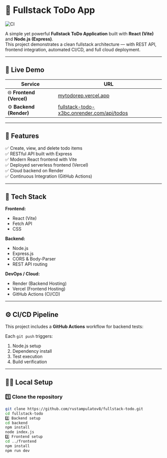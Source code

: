 # 📝 Fullstack ToDo App  
![CI](https://github.com/rustampulatov8/fullstack-todo/actions/workflows/ci.yml/badge.svg)

A simple yet powerful **Fullstack ToDo Application** built with **React (Vite)** and **Node.js (Express)**.  
This project demonstrates a clean fullstack architecture — with REST API, frontend integration, automated CI/CD, and full cloud deployment.

---

## 🚀 Live Demo  

| Service | URL |
|----------|-----|
| 🌐 **Frontend (Vercel)** | [mytodorep.vercel.app](https://mytodorep.vercel.app) |
| ⚙️ **Backend (Render)** | [fullstack-todo-x3bc.onrender.com/api/todos](https://fullstack-todo-x3bc.onrender.com/api/todos) |

---

## 🧩 Features  

✅ Create, view, and delete todo items  
✅ RESTful API built with Express  
✅ Modern React frontend with Vite  
✅ Deployed serverless frontend (Vercel)  
✅ Cloud backend on Render  
✅ Continuous Integration (GitHub Actions)  

---

## 🧠 Tech Stack  

**Frontend:**  
- React (Vite)  
- Fetch API  
- CSS  

**Backend:**  
- Node.js  
- Express.js  
- CORS & Body-Parser  
- REST API routing  

**DevOps / Cloud:**  
- Render (Backend Hosting)  
- Vercel (Frontend Hosting)  
- GitHub Actions (CI/CD)  

---

## ⚙️ CI/CD Pipeline  

This project includes a **GitHub Actions** workflow for backend tests:


Each `git push` triggers:
1. Node.js setup  
2. Dependency install  
3. Test execution  
4. Build verification  

---

## 🧑‍💻 Local Setup  

### 1️⃣ Clone the repository  
```bash
git clone https://github.com/rustampulatov8/fullstack-todo.git
cd fullstack-todo
2️⃣ Backend setup
cd backend
npm install
node index.js
3️⃣ Frontend setup
cd ../frontend
npm install
npm run dev



